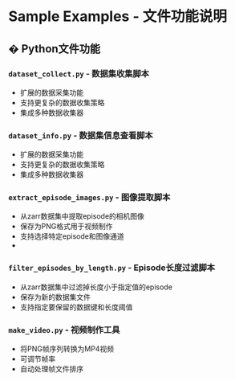 # Sample Examples - 文件功能说明

## � Python文件功能
### `dataset_collect.py` - 数据集收集脚本
- 扩展的数据采集功能
- 支持更复杂的数据收集策略
- 集成多种数据收集器

### `dataset_info.py` - 数据集信息查看脚本
- 扩展的数据采集功能
- 支持更复杂的数据收集策略
- 集成多种数据收集器

### `extract_episode_images.py` - 图像提取脚本
- 从zarr数据集中提取episode的相机图像
- 保存为PNG格式用于视频制作
- 支持选择特定episode和图像通道
- 
### `filter_episodes_by_length.py` - Episode长度过滤脚本
- 从zarr数据集中过滤掉长度小于指定值的episode
- 保存为新的数据集文件
- 支持指定要保留的数据键和长度阈值


### `make_video.py` - 视频制作工具
- 将PNG帧序列转换为MP4视频
- 可调节帧率
- 自动处理帧文件排序

